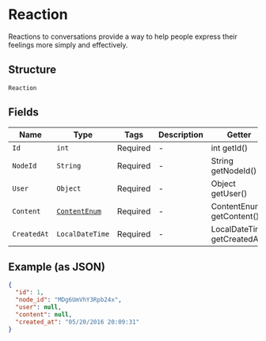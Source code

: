 
# Reaction

Reactions to conversations provide a way to help people express their feelings more simply and effectively.

## Structure

`Reaction`

## Fields

| Name | Type | Tags | Description | Getter | Setter |
|  --- | --- | --- | --- | --- | --- |
| `Id` | `int` | Required | - | int getId() | setId(int id) |
| `NodeId` | `String` | Required | - | String getNodeId() | setNodeId(String nodeId) |
| `User` | `Object` | Required | - | Object getUser() | setUser(Object user) |
| `Content` | [`ContentEnum`](../../doc/models/content-enum.md) | Required | - | ContentEnum getContent() | setContent(ContentEnum content) |
| `CreatedAt` | `LocalDateTime` | Required | - | LocalDateTime getCreatedAt() | setCreatedAt(LocalDateTime createdAt) |

## Example (as JSON)

```json
{
  "id": 1,
  "node_id": "MDg6UmVhY3Rpb24x",
  "user": null,
  "content": null,
  "created_at": "05/20/2016 20:09:31"
}
```

